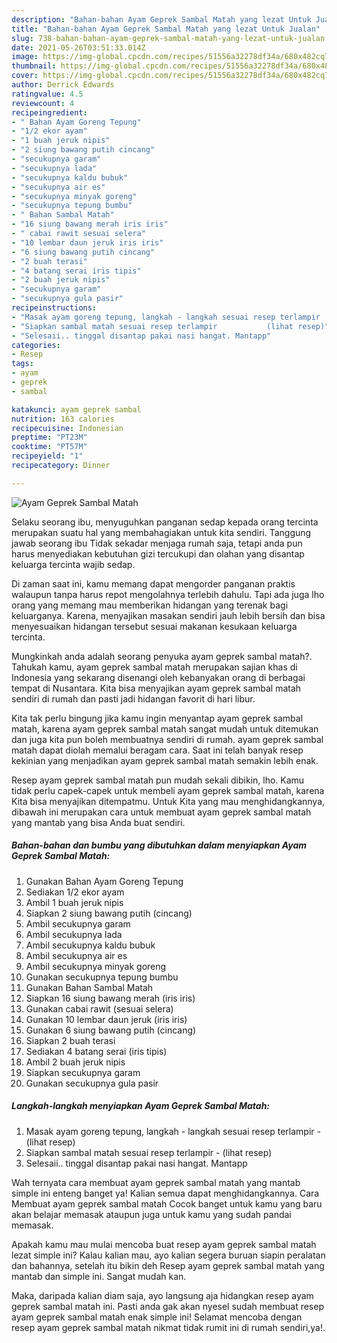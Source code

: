 ```yaml
---
description: "Bahan-bahan Ayam Geprek Sambal Matah yang lezat Untuk Jualan"
title: "Bahan-bahan Ayam Geprek Sambal Matah yang lezat Untuk Jualan"
slug: 738-bahan-bahan-ayam-geprek-sambal-matah-yang-lezat-untuk-jualan
date: 2021-05-26T03:51:33.014Z
image: https://img-global.cpcdn.com/recipes/51556a32278df34a/680x482cq70/ayam-geprek-sambal-matah-foto-resep-utama.jpg
thumbnail: https://img-global.cpcdn.com/recipes/51556a32278df34a/680x482cq70/ayam-geprek-sambal-matah-foto-resep-utama.jpg
cover: https://img-global.cpcdn.com/recipes/51556a32278df34a/680x482cq70/ayam-geprek-sambal-matah-foto-resep-utama.jpg
author: Derrick Edwards
ratingvalue: 4.5
reviewcount: 4
recipeingredient:
- " Bahan Ayam Goreng Tepung"
- "1/2 ekor ayam"
- "1 buah jeruk nipis"
- "2 siung bawang putih cincang"
- "secukupnya garam"
- "secukupnya lada"
- "secukupnya kaldu bubuk"
- "secukupnya air es"
- "secukupnya minyak goreng"
- "secukupnya tepung bumbu"
- " Bahan Sambal Matah"
- "16 siung bawang merah iris iris"
- " cabai rawit sesuai selera"
- "10 lembar daun jeruk iris iris"
- "6 siung bawang putih cincang"
- "2 buah terasi"
- "4 batang serai iris tipis"
- "2 buah jeruk nipis"
- "secukupnya garam"
- "secukupnya gula pasir"
recipeinstructions:
- "Masak ayam goreng tepung, langkah - langkah sesuai resep terlampir           (lihat resep)"
- "Siapkan sambal matah sesuai resep terlampir           (lihat resep)"
- "Selesaii.. tinggal disantap pakai nasi hangat. Mantapp"
categories:
- Resep
tags:
- ayam
- geprek
- sambal

katakunci: ayam geprek sambal 
nutrition: 163 calories
recipecuisine: Indonesian
preptime: "PT23M"
cooktime: "PT57M"
recipeyield: "1"
recipecategory: Dinner

---
```



![Ayam Geprek Sambal Matah](https://img-global.cpcdn.com/recipes/51556a32278df34a/680x482cq70/ayam-geprek-sambal-matah-foto-resep-utama.jpg)

Selaku seorang ibu, menyuguhkan panganan sedap kepada orang tercinta merupakan suatu hal yang membahagiakan untuk kita sendiri. Tanggung jawab seorang ibu Tidak sekadar menjaga rumah saja, tetapi anda pun harus menyediakan kebutuhan gizi tercukupi dan olahan yang disantap keluarga tercinta wajib sedap.

Di zaman  saat ini, kamu memang dapat mengorder panganan praktis walaupun tanpa harus repot mengolahnya terlebih dahulu. Tapi ada juga lho orang yang memang mau memberikan hidangan yang terenak bagi keluarganya. Karena, menyajikan masakan sendiri jauh lebih bersih dan bisa menyesuaikan hidangan tersebut sesuai makanan kesukaan keluarga tercinta. 



Mungkinkah anda adalah seorang penyuka ayam geprek sambal matah?. Tahukah kamu, ayam geprek sambal matah merupakan sajian khas di Indonesia yang sekarang disenangi oleh kebanyakan orang di berbagai tempat di Nusantara. Kita bisa menyajikan ayam geprek sambal matah sendiri di rumah dan pasti jadi hidangan favorit di hari libur.

Kita tak perlu bingung jika kamu ingin menyantap ayam geprek sambal matah, karena ayam geprek sambal matah sangat mudah untuk ditemukan dan juga kita pun boleh membuatnya sendiri di rumah. ayam geprek sambal matah dapat diolah memalui beragam cara. Saat ini telah banyak resep kekinian yang menjadikan ayam geprek sambal matah semakin lebih enak.

Resep ayam geprek sambal matah pun mudah sekali dibikin, lho. Kamu tidak perlu capek-capek untuk membeli ayam geprek sambal matah, karena Kita bisa menyajikan ditempatmu. Untuk Kita yang mau menghidangkannya, dibawah ini merupakan cara untuk membuat ayam geprek sambal matah yang mantab yang bisa Anda buat sendiri.

<!--inarticleads1-->

##### Bahan-bahan dan bumbu yang dibutuhkan dalam menyiapkan Ayam Geprek Sambal Matah:

1. Gunakan  Bahan Ayam Goreng Tepung
1. Sediakan 1/2 ekor ayam
1. Ambil 1 buah jeruk nipis
1. Siapkan 2 siung bawang putih (cincang)
1. Ambil secukupnya garam
1. Ambil secukupnya lada
1. Ambil secukupnya kaldu bubuk
1. Ambil secukupnya air es
1. Ambil secukupnya minyak goreng
1. Gunakan secukupnya tepung bumbu
1. Gunakan  Bahan Sambal Matah
1. Siapkan 16 siung bawang merah (iris iris)
1. Gunakan  cabai rawit (sesuai selera)
1. Gunakan 10 lembar daun jeruk (iris iris)
1. Gunakan 6 siung bawang putih (cincang)
1. Siapkan 2 buah terasi
1. Sediakan 4 batang serai (iris tipis)
1. Ambil 2 buah jeruk nipis
1. Siapkan secukupnya garam
1. Gunakan secukupnya gula pasir




<!--inarticleads2-->

##### Langkah-langkah menyiapkan Ayam Geprek Sambal Matah:

1. Masak ayam goreng tepung, langkah - langkah sesuai resep terlampir -           (lihat resep)
1. Siapkan sambal matah sesuai resep terlampir -           (lihat resep)
1. Selesaii.. tinggal disantap pakai nasi hangat. Mantapp




Wah ternyata cara membuat ayam geprek sambal matah yang mantab simple ini enteng banget ya! Kalian semua dapat menghidangkannya. Cara Membuat ayam geprek sambal matah Cocok banget untuk kamu yang baru akan belajar memasak ataupun juga untuk kamu yang sudah pandai memasak.

Apakah kamu mau mulai mencoba buat resep ayam geprek sambal matah lezat simple ini? Kalau kalian mau, ayo kalian segera buruan siapin peralatan dan bahannya, setelah itu bikin deh Resep ayam geprek sambal matah yang mantab dan simple ini. Sangat mudah kan. 

Maka, daripada kalian diam saja, ayo langsung aja hidangkan resep ayam geprek sambal matah ini. Pasti anda gak akan nyesel sudah membuat resep ayam geprek sambal matah enak simple ini! Selamat mencoba dengan resep ayam geprek sambal matah nikmat tidak rumit ini di rumah sendiri,ya!.

